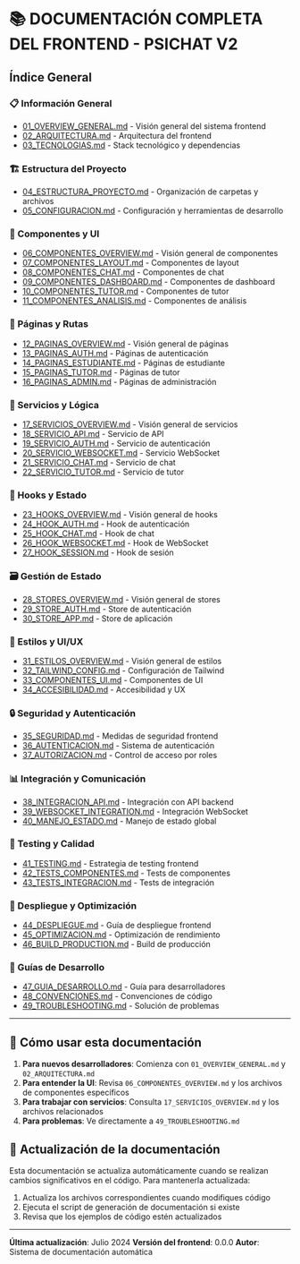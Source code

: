 # 📚 DOCUMENTACIÓN COMPLETA DEL FRONTEND - PSICHAT V2

## Índice General

### 📋 Información General
- [01_OVERVIEW_GENERAL.md](./01_OVERVIEW_GENERAL.md) - Visión general del sistema frontend
- [02_ARQUITECTURA.md](./02_ARQUITECTURA.md) - Arquitectura del frontend
- [03_TECNOLOGIAS.md](./03_TECNOLOGIAS.md) - Stack tecnológico y dependencias

### 🏗️ Estructura del Proyecto
- [04_ESTRUCTURA_PROYECTO.md](./04_ESTRUCTURA_PROYECTO.md) - Organización de carpetas y archivos
- [05_CONFIGURACION.md](./05_CONFIGURACION.md) - Configuración y herramientas de desarrollo

### 🎨 Componentes y UI
- [06_COMPONENTES_OVERVIEW.md](./06_COMPONENTES_OVERVIEW.md) - Visión general de componentes
- [07_COMPONENTES_LAYOUT.md](./07_COMPONENTES_LAYOUT.md) - Componentes de layout
- [08_COMPONENTES_CHAT.md](./08_COMPONENTES_CHAT.md) - Componentes de chat
- [09_COMPONENTES_DASHBOARD.md](./09_COMPONENTES_DASHBOARD.md) - Componentes de dashboard
- [10_COMPONENTES_TUTOR.md](./10_COMPONENTES_TUTOR.md) - Componentes de tutor
- [11_COMPONENTES_ANALISIS.md](./11_COMPONENTES_ANALISIS.md) - Componentes de análisis

### 📄 Páginas y Rutas
- [12_PAGINAS_OVERVIEW.md](./12_PAGINAS_OVERVIEW.md) - Visión general de páginas
- [13_PAGINAS_AUTH.md](./13_PAGINAS_AUTH.md) - Páginas de autenticación
- [14_PAGINAS_ESTUDIANTE.md](./14_PAGINAS_ESTUDIANTE.md) - Páginas de estudiante
- [15_PAGINAS_TUTOR.md](./15_PAGINAS_TUTOR.md) - Páginas de tutor
- [16_PAGINAS_ADMIN.md](./16_PAGINAS_ADMIN.md) - Páginas de administración

### 🔧 Servicios y Lógica
- [17_SERVICIOS_OVERVIEW.md](./17_SERVICIOS_OVERVIEW.md) - Visión general de servicios
- [18_SERVICIO_API.md](./18_SERVICIO_API.md) - Servicio de API
- [19_SERVICIO_AUTH.md](./19_SERVICIO_AUTH.md) - Servicio de autenticación
- [20_SERVICIO_WEBSOCKET.md](./20_SERVICIO_WEBSOCKET.md) - Servicio WebSocket
- [21_SERVICIO_CHAT.md](./21_SERVICIO_CHAT.md) - Servicio de chat
- [22_SERVICIO_TUTOR.md](./22_SERVICIO_TUTOR.md) - Servicio de tutor

### 🎣 Hooks y Estado
- [23_HOOKS_OVERVIEW.md](./23_HOOKS_OVERVIEW.md) - Visión general de hooks
- [24_HOOK_AUTH.md](./24_HOOK_AUTH.md) - Hook de autenticación
- [25_HOOK_CHAT.md](./25_HOOK_CHAT.md) - Hook de chat
- [26_HOOK_WEBSOCKET.md](./26_HOOK_WEBSOCKET.md) - Hook de WebSocket
- [27_HOOK_SESSION.md](./27_HOOK_SESSION.md) - Hook de sesión

### 🗃️ Gestión de Estado
- [28_STORES_OVERVIEW.md](./28_STORES_OVERVIEW.md) - Visión general de stores
- [29_STORE_AUTH.md](./29_STORE_AUTH.md) - Store de autenticación
- [30_STORE_APP.md](./30_STORE_APP.md) - Store de aplicación

### 🎨 Estilos y UI/UX
- [31_ESTILOS_OVERVIEW.md](./31_ESTILOS_OVERVIEW.md) - Visión general de estilos
- [32_TAILWIND_CONFIG.md](./32_TAILWIND_CONFIG.md) - Configuración de Tailwind
- [33_COMPONENTES_UI.md](./33_COMPONENTES_UI.md) - Componentes de UI
- [34_ACCESIBILIDAD.md](./34_ACCESIBILIDAD.md) - Accesibilidad y UX

### 🔒 Seguridad y Autenticación
- [35_SEGURIDAD.md](./35_SEGURIDAD.md) - Medidas de seguridad frontend
- [36_AUTENTICACION.md](./36_AUTENTICACION.md) - Sistema de autenticación
- [37_AUTORIZACION.md](./37_AUTORIZACION.md) - Control de acceso por roles

### 📊 Integración y Comunicación
- [38_INTEGRACION_API.md](./38_INTEGRACION_API.md) - Integración con API backend
- [39_WEBSOCKET_INTEGRATION.md](./39_WEBSOCKET_INTEGRATION.md) - Integración WebSocket
- [40_MANEJO_ESTADO.md](./40_MANEJO_ESTADO.md) - Manejo de estado global

### 🧪 Testing y Calidad
- [41_TESTING.md](./41_TESTING.md) - Estrategia de testing frontend
- [42_TESTS_COMPONENTES.md](./42_TESTS_COMPONENTES.md) - Tests de componentes
- [43_TESTS_INTEGRACION.md](./43_TESTS_INTEGRACION.md) - Tests de integración

### 🚀 Despliegue y Optimización
- [44_DESPLIEGUE.md](./44_DESPLIEGUE.md) - Guía de despliegue frontend
- [45_OPTIMIZACION.md](./45_OPTIMIZACION.md) - Optimización de rendimiento
- [46_BUILD_PRODUCTION.md](./46_BUILD_PRODUCTION.md) - Build de producción

### 📝 Guías de Desarrollo
- [47_GUIA_DESARROLLO.md](./47_GUIA_DESARROLLO.md) - Guía para desarrolladores
- [48_CONVENCIONES.md](./48_CONVENCIONES.md) - Convenciones de código
- [49_TROUBLESHOOTING.md](./49_TROUBLESHOOTING.md) - Solución de problemas

---

## 📖 Cómo usar esta documentación

1. **Para nuevos desarrolladores**: Comienza con `01_OVERVIEW_GENERAL.md` y `02_ARQUITECTURA.md`
2. **Para entender la UI**: Revisa `06_COMPONENTES_OVERVIEW.md` y los archivos de componentes específicos
3. **Para trabajar con servicios**: Consulta `17_SERVICIOS_OVERVIEW.md` y los archivos relacionados
4. **Para problemas**: Ve directamente a `49_TROUBLESHOOTING.md`

## 🔄 Actualización de la documentación

Esta documentación se actualiza automáticamente cuando se realizan cambios significativos en el código. Para mantenerla actualizada:

1. Actualiza los archivos correspondientes cuando modifiques código
2. Ejecuta el script de generación de documentación si existe
3. Revisa que los ejemplos de código estén actualizados

---

**Última actualización**: Julio 2024
**Versión del frontend**: 0.0.0
**Autor**: Sistema de documentación automática 